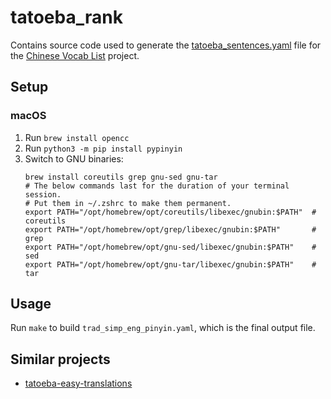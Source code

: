 # tatoeba_rank
Contains source code used to generate the [tatoeba_sentences.yaml](https://github.com/kerrickstaley/Chinese-Vocab-List/blob/master/reference_files/tatoeba_sentences.yaml) file for the [Chinese Vocab List](https://github.com/kerrickstaley/Chinese-Vocab-List) project.

## Setup
### macOS
1. Run `brew install opencc`
1. Run `python3 -m pip install pypinyin`
1. Switch to GNU binaries:
   ```
   brew install coreutils grep gnu-sed gnu-tar
   # The below commands last for the duration of your terminal session.
   # Put them in ~/.zshrc to make them permanent.
   export PATH="/opt/homebrew/opt/coreutils/libexec/gnubin:$PATH"  # coreutils
   export PATH="/opt/homebrew/opt/grep/libexec/gnubin:$PATH"       # grep
   export PATH="/opt/homebrew/opt/gnu-sed/libexec/gnubin:$PATH"    # sed
   export PATH="/opt/homebrew/opt/gnu-tar/libexec/gnubin:$PATH"    # tar
   ```

## Usage
Run `make` to build `trad_simp_eng_pinyin.yaml`, which is the final output file.

## Similar projects
* [tatoeba-easy-translations](https://github.com/tomcumming/tatoeba-easy-translations)
